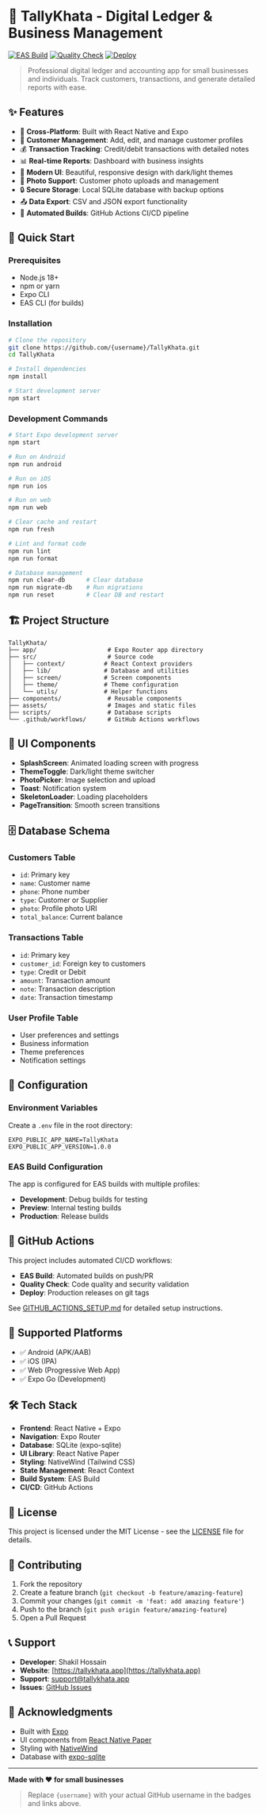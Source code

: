 # 🧮 TallyKhata - Digital Ledger & Business Management

[![EAS Build](https://github.com/{username}/TallyKhata/workflows/EAS%20Build/badge.svg)](https://github.com/{username}/TallyKhata/actions/workflows/eas-build.yml)
[![Quality Check](https://github.com/{username}/TallyKhata/workflows/Quality%20Check/badge.svg)](https://github.com/{username}/TallyKhata/actions/workflows/quality-check.yml)
[![Deploy](https://github.com/{username}/TallyKhata/workflows/Deploy%20to%20Production/badge.svg)](https://github.com/{username}/TallyKhata/actions/workflows/deploy.yml)

> Professional digital ledger and accounting app for small businesses and individuals. Track customers, transactions, and generate detailed reports with ease.

## ✨ Features

- 📱 **Cross-Platform**: Built with React Native and Expo
- 👥 **Customer Management**: Add, edit, and manage customer profiles
- 💰 **Transaction Tracking**: Credit/debit transactions with detailed notes
- 📊 **Real-time Reports**: Dashboard with business insights
- 🎨 **Modern UI**: Beautiful, responsive design with dark/light themes
- 📸 **Photo Support**: Customer photo uploads and management
- 🔒 **Secure Storage**: Local SQLite database with backup options
- 📤 **Data Export**: CSV and JSON export functionality
- 🚀 **Automated Builds**: GitHub Actions CI/CD pipeline

## 🚀 Quick Start

### Prerequisites
- Node.js 18+ 
- npm or yarn
- Expo CLI
- EAS CLI (for builds)

### Installation
```bash
# Clone the repository
git clone https://github.com/{username}/TallyKhata.git
cd TallyKhata

# Install dependencies
npm install

# Start development server
npm start
```

### Development Commands
```bash
# Start Expo development server
npm start

# Run on Android
npm run android

# Run on iOS
npm run ios

# Run on web
npm run web

# Clear cache and restart
npm run fresh

# Lint and format code
npm run lint
npm run format

# Database management
npm run clear-db      # Clear database
npm run migrate-db    # Run migrations
npm run reset         # Clear DB and restart
```

## 🏗️ Project Structure

```
TallyKhata/
├── app/                    # Expo Router app directory
├── src/                    # Source code
│   ├── context/           # React Context providers
│   ├── lib/               # Database and utilities
│   ├── screen/            # Screen components
│   ├── theme/             # Theme configuration
│   └── utils/             # Helper functions
├── components/             # Reusable components
├── assets/                 # Images and static files
├── scripts/                # Database scripts
└── .github/workflows/      # GitHub Actions workflows
```

## 🎨 UI Components

- **SplashScreen**: Animated loading screen with progress
- **ThemeToggle**: Dark/light theme switcher
- **PhotoPicker**: Image selection and upload
- **Toast**: Notification system
- **SkeletonLoader**: Loading placeholders
- **PageTransition**: Smooth screen transitions

## 🗄️ Database Schema

### Customers Table
- `id`: Primary key
- `name`: Customer name
- `phone`: Phone number
- `type`: Customer or Supplier
- `photo`: Profile photo URI
- `total_balance`: Current balance

### Transactions Table
- `id`: Primary key
- `customer_id`: Foreign key to customers
- `type`: Credit or Debit
- `amount`: Transaction amount
- `note`: Transaction description
- `date`: Transaction timestamp

### User Profile Table
- User preferences and settings
- Business information
- Theme preferences
- Notification settings

## 🔧 Configuration

### Environment Variables
Create a `.env` file in the root directory:
```env
EXPO_PUBLIC_APP_NAME=TallyKhata
EXPO_PUBLIC_APP_VERSION=1.0.0
```

### EAS Build Configuration
The app is configured for EAS builds with multiple profiles:
- **Development**: Debug builds for testing
- **Preview**: Internal testing builds
- **Production**: Release builds

## 🚀 GitHub Actions

This project includes automated CI/CD workflows:

- **EAS Build**: Automated builds on push/PR
- **Quality Check**: Code quality and security validation
- **Deploy**: Production releases on git tags

See [GITHUB_ACTIONS_SETUP.md](./GITHUB_ACTIONS_SETUP.md) for detailed setup instructions.

## 📱 Supported Platforms

- ✅ Android (APK/AAB)
- ✅ iOS (IPA)
- ✅ Web (Progressive Web App)
- ✅ Expo Go (Development)

## 🛠️ Tech Stack

- **Frontend**: React Native + Expo
- **Navigation**: Expo Router
- **Database**: SQLite (expo-sqlite)
- **UI Library**: React Native Paper
- **Styling**: NativeWind (Tailwind CSS)
- **State Management**: React Context
- **Build System**: EAS Build
- **CI/CD**: GitHub Actions

## 📄 License

This project is licensed under the MIT License - see the [LICENSE](LICENSE) file for details.

## 🤝 Contributing

1. Fork the repository
2. Create a feature branch (`git checkout -b feature/amazing-feature`)
3. Commit your changes (`git commit -m 'feat: add amazing feature'`)
4. Push to the branch (`git push origin feature/amazing-feature`)
5. Open a Pull Request

## 📞 Support

- **Developer**: Shakil Hossain
- **Website**: [https://tallykhata.app](https://tallykhata.app)
- **Support**: support@tallykhata.app
- **Issues**: [GitHub Issues](https://github.com/{username}/TallyKhata/issues)

## 🙏 Acknowledgments

- Built with [Expo](https://expo.dev)
- UI components from [React Native Paper](https://callstack.github.io/react-native-paper/)
- Styling with [NativeWind](https://www.nativewind.dev/)
- Database with [expo-sqlite](https://docs.expo.dev/versions/latest/sdk/sqlite/)

---

**Made with ❤️ for small businesses**

> Replace `{username}` with your actual GitHub username in the badges and links above.
